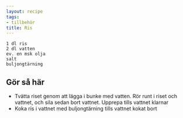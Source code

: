 ```yaml
---
layout: recipe
tags:
- tillbehör
title: Ris
---
```


```
1 dl ris
2 dl vatten
ev. en msk olja
salt
buljongtärning
```

## Gör så här
* Tvätta riset genom att lägga i bunke med vatten. Rör runt i riset och vattnet, och sila sedan bort vattnet. Upprepa tills vattnet klarnar
* Koka ris i vattnet med buljongtärning tills vattnet kokat bort
